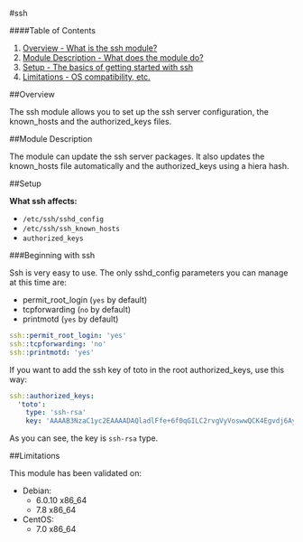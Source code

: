 #ssh

####Table of Contents
1. [Overview - What is the ssh module?](#overview)
2. [Module Description - What does the module do?](#module-description)
3. [Setup - The basics of getting started with ssh](#setup)
4. [Limitations - OS compatibility, etc.](#limitations)

##Overview

The ssh module allows you to set up the ssh server configuration, the known_hosts and the authorized_keys files.

##Module Description

The module can update the ssh server packages. It also updates the known_hosts file automatically and the authorized_keys using a hiera hash.

##Setup

**What ssh affects:**

* `/etc/ssh/sshd_config`
* `/etc/ssh/ssh_known_hosts`
* `authorized_keys`

###Beginning with ssh

Ssh is very easy to use.
The only sshd_config parameters you can manage at this time are:

* permit_root_login (`yes` by default)
* tcpforwarding (`no` by default)
* printmotd (`yes` by default)

```YAML
ssh::permit_root_login: 'yes'
ssh::tcpforwarding: 'no'
ssh::printmotd: 'yes'
```

If you want to add the ssh key of toto in the root authorized_keys, use this way:

```YAML
ssh::authorized_keys:
  'toto':
    type: 'ssh-rsa'
    key: 'AAAAB3NzaC1yc2EAAAADAQladlFfe+6f0qGILC2rvgVyVoswwQCK4Egvdj6AyuXdLl+WSYq5nZMedqmPdCV2SQh/6lBKHALmcUgvEkCMbO4tteIovfZKp89zuF8qROYmUBMF3ksSm3YEDSH3tyTXGDjb1YvnNXT50KjxWs4e55cy2aFAJOiBPxej3r+IHmjntPzOx5HWm3AnpiMSHqBCZ6T96THauFvQ+iAqOnSypwiObIYmVkzoylRXXcOpx9G0/1uaCEg+wUELIu0l9AICNZrWawLCwvECidcKx+Qh+BhlY7KtBZvv1krMcycBkQQENfHzopf7raGgmsCcDYyDVEHcx'
```
As you can see, the key is `ssh-rsa` type.

##Limitations

This module has been validated on:

* Debian:
    * 6.0.10 x86_64
    * 7.8 x86_64
* CentOS: 
    * 7.0 x86_64
